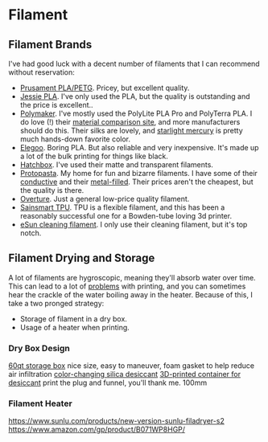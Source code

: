 # Filament

## Filament Brands

I've had good luck with a decent number of filaments that I can recommend
without reservation:

* [Prusament PLA/PETG](https://prusament.com/). Pricey, but excellent quality.
* [Jessie PLA](https://www.printedsolid.com/collections/1-75mm-jessie). I've only
  used the PLA, but the quality is outstanding and the price is excellent..
* [Polymaker](https://us.polymaker.com/). I've mostly used the PolyLite PLA Pro
  and PolyTerra PLA. I do love (!) their [material comparison
  site](https://app.powerbi.com/view?r=eyJrIjoiOGIxOTRjM2EtMGVhYS00ZDEwLWJmNTktYTlkYzRlOWY2Nzk2IiwidCI6IjUzOTgwYzA1LWI4MWYtNDM2My04OWNiLTU3NzRiMWFlYWYyZCIsImMiOjEwfQ%3D%3D),
  and more manufacturers should do this. Their silks are lovely, and [starlight
  mercury](https://us.polymaker.com/products/polylite-starlight-pla) is pretty
  much hands-down favorite color.
* [Elegoo](https://www.elegoo.com/products/elegoo-pla-filament-1-75mm-3d-printer-filament-1kg-spool-2-2-lbs).
  Boring PLA. But also reliable and very inexpensive. It's made up a lot of the
  bulk printing for things like black.
* [Hatchbox](https://www.hatchbox3d.com/). I've used their matte and transparent
  filaments.
* [Protopasta](https://www.proto-pasta.com/). My home for fun and bizarre
  filaments. I have some of their
  [conductive](https://www.proto-pasta.com/collections/all/feature_electrically-conductive)
  and their
  [metal-filled](https://www.proto-pasta.com/collections/all/contents_metal-powder).
  Their prices aren't the cheapest, but the quality is there.
* [Overture](https://overture3d.com/products/overturepla). Just a general
  low-price quality filament.
* [Sainsmart TPU](https://www.sainsmart.com/collections/tpu-filament). TPU is a
  flexible filament, and this has been a reasonably successful one for a
  Bowden-tube loving 3d printer.
* [eSun cleaning filament](https://www.esun3d.com/eclean-product/). I only use their cleaning filament, but it's top notch.

## Filament Drying and Storage

A lot of filaments are hygroscopic, meaning they'll absorb water over time. This
can lead to a lot of [problems]() with printing, and you can sometimes hear the
crackle of the water boiling away in the heater. Because of this, I take a two
pronged strategy:

* Storage of filament in a dry box.
* Usage of a heater when printing.

### Dry Box Design

[60qt storage box](https://www.irisusainc.com/collections/weathertight/products/60-quart-weathertight-multi-purpose-storage-box-clear-with-blue-buckles-3-pack)
nice size, easy to maneuver, foam gasket to help reduce air infiltration
[color-changing silica desiccant](https://www.amazon.com/dp/B013L31PQ0)
[3D-printed container for desiccant](https://www.printables.com/model/1367-malolos-silica-gel-desiccant-containers)
print the plug and funnel, you'll thank me. 100mm

### Filament Heater

https://www.sunlu.com/products/new-version-sunlu-filadryer-s2
https://www.amazon.com/gp/product/B071WP8HGP/